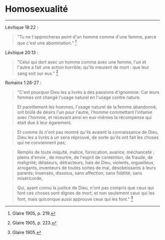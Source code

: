 # Homosexualité

***

Lévitique 18:22 :

> "Tu ne t'approcheras point d'un homme comme d'une femme, parce que c'est une abomination." [^1]

[^1]: Glaire 1905, p. 219.


Lévitique 20:13 :

> "Celui qui dort avec un homme comme avec une femme, l'un et l'autre a fait une action horrible; qu'ils meurent de mort : que leur sang soit sur eux." [^2]

[^2]: Glaire 1905, p. 223.

Romains 1:26-27 :

> "C'est pourquoi Dieu les a livrés à des passions d'ignominie. Car leurs femmes ont changé l'usage naturel en l'usage contre nature.

> Et pareillement les hommes, l'usage naturel de la femme abandonné, ont brûlé de désirs l'un pour l'autre, l'homme commettant l'infamie avec l'homme, et recevant ainsi en eux-mêmes la récompense qui était due à leur égarement.

> Et comme ils n'ont pas montré qu'ils avaient la connaissance de Dieu, Dieu les a livrés à un sens réprouvé, de sorte qu'ils ont fait les choses qui ne conviennent pas;

> Remplis de toute iniquité, malice, fornication, avarice, méchanceté ; pleins d'envie , de meurtre, de l'esprit de contention, de fraude, de malignité; délateurs, détracteurs, haïs de Dieu, violents, orgueilleux, arrogants, inventeurs de toutes sortes de mal, désobéissants à leurs parents; Insensés, dissolus, sans affection, sans fidélité, sans miséricorde, 

> Qui, ayant connu la justice de Dieu, n'ont pas compris que ceux qui font ces choses sont dignes de mort; et non seulement ceux qui les font, mais quiconque aussi approuve ceux qui les font." [^3]

[^3]: Glaire 1905.


